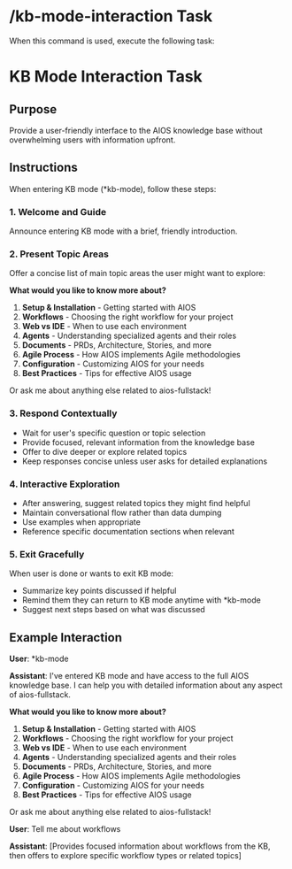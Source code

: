# /kb-mode-interaction Task

When this command is used, execute the following task:

<!-- Powered by AIOS™ Core -->

# KB Mode Interaction Task

## Purpose

Provide a user-friendly interface to the AIOS knowledge base without overwhelming users with information upfront.

## Instructions

When entering KB mode (*kb-mode), follow these steps:

### 1. Welcome and Guide

Announce entering KB mode with a brief, friendly introduction.

### 2. Present Topic Areas

Offer a concise list of main topic areas the user might want to explore:

**What would you like to know more about?**

1. **Setup & Installation** - Getting started with AIOS
2. **Workflows** - Choosing the right workflow for your project
3. **Web vs IDE** - When to use each environment
4. **Agents** - Understanding specialized agents and their roles
5. **Documents** - PRDs, Architecture, Stories, and more
6. **Agile Process** - How AIOS implements Agile methodologies
7. **Configuration** - Customizing AIOS for your needs
8. **Best Practices** - Tips for effective AIOS usage

Or ask me about anything else related to aios-fullstack!

### 3. Respond Contextually

- Wait for user's specific question or topic selection
- Provide focused, relevant information from the knowledge base
- Offer to dive deeper or explore related topics
- Keep responses concise unless user asks for detailed explanations

### 4. Interactive Exploration

- After answering, suggest related topics they might find helpful
- Maintain conversational flow rather than data dumping
- Use examples when appropriate
- Reference specific documentation sections when relevant

### 5. Exit Gracefully

When user is done or wants to exit KB mode:

- Summarize key points discussed if helpful
- Remind them they can return to KB mode anytime with *kb-mode
- Suggest next steps based on what was discussed

## Example Interaction

**User**: *kb-mode

**Assistant**: I've entered KB mode and have access to the full AIOS knowledge base. I can help you with detailed information about any aspect of aios-fullstack.

**What would you like to know more about?**

1. **Setup & Installation** - Getting started with AIOS
2. **Workflows** - Choosing the right workflow for your project
3. **Web vs IDE** - When to use each environment
4. **Agents** - Understanding specialized agents and their roles
5. **Documents** - PRDs, Architecture, Stories, and more
6. **Agile Process** - How AIOS implements Agile methodologies
7. **Configuration** - Customizing AIOS for your needs
8. **Best Practices** - Tips for effective AIOS usage

Or ask me about anything else related to aios-fullstack!

**User**: Tell me about workflows

**Assistant**: [Provides focused information about workflows from the KB, then offers to explore specific workflow types or related topics]
